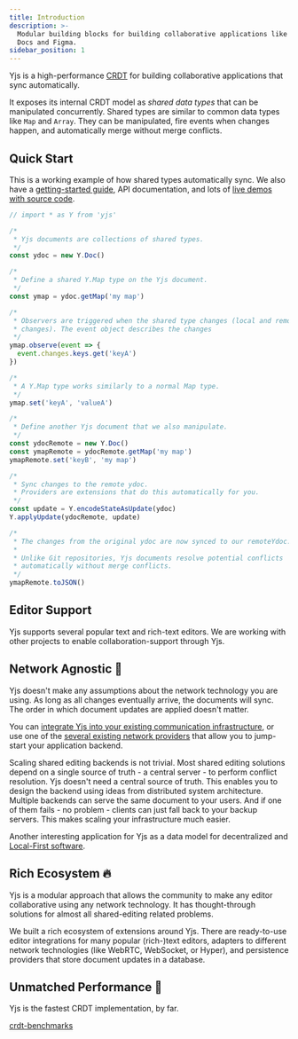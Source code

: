 ```yaml
---
title: Introduction
description: >-
  Modular building blocks for building collaborative applications like Google
  Docs and Figma.
sidebar_position: 1
---
```


Yjs is a high-performance
[CRDT](https://en.wikipedia.org/wiki/Conflict-free\_replicated\_data\_type) for
building collaborative applications that sync automatically.

It exposes its internal CRDT model as _shared data types_ that can be
manipulated concurrently. Shared types are similar to common data types like
`Map` and `Array`. They can be manipulated, fire events when changes happen, and
automatically merge without merge conflicts.

## Quick Start

This is a working example of how shared types automatically sync. We also have a
[getting-started guide](getting-started/a-collaborative-editor.md), API
documentation, and lots of [live demos with source
code](https://github.com/yjs/yjs-demos).

```javascript live
// import * as Y from 'yjs'

/*
 * Yjs documents are collections of shared types.
 */
const ydoc = new Y.Doc()

/*
 * Define a shared Y.Map type on the Yjs document.
 */
const ymap = ydoc.getMap('my map')

/*
 * Observers are triggered when the shared type changes (local and remote
 * changes). The event object describes the changes
 */
ymap.observe(event => {
  event.changes.keys.get('keyA')
})

/*
 * A Y.Map type works similarly to a normal Map type.
 */
ymap.set('keyA', 'valueA')

/*
 * Define another Yjs document that we also manipulate.
 */
const ydocRemote = new Y.Doc()
const ymapRemote = ydocRemote.getMap('my map')
ymapRemote.set('keyB', 'my map')

/*
 * Sync changes to the remote ydoc.
 * Providers are extensions that do this automatically for you.
 */
const update = Y.encodeStateAsUpdate(ydoc)
Y.applyUpdate(ydocRemote, update)

/*
 * The changes from the original ydoc are now synced to our remoteYdoc.
 *
 * Unlike Git repositories, Yjs documents resolve potential conflicts
 * automatically without merge conflicts.
 */
ymapRemote.toJSON()

```

## Editor Support

Yjs supports several popular text and rich-text editors. We are working with
other projects to enable collaboration-support through Yjs.

<ListCategoryItems label="Editor Bindings" />

## Network Agnostic 📡

Yjs doesn't make any assumptions about the network technology you are using. As
long as all changes eventually arrive, the documents will sync. The order in
which document updates are applied doesn't matter.

You can [integrate Yjs into your existing communication
infrastructure](tutorials/creating-a-custom-provider.md), or use one of the
[several existing network providers](ecosystem/network-provider.md) that allow
you to jump-start your application backend.

Scaling shared editing backends is not trivial. Most shared editing solutions
depend on a single source of truth - a central server - to perform conflict
resolution. Yjs doesn't need a central source of truth. This enables you to
design the backend using ideas from distributed system architecture. Multiple
backends can serve the same document to your users. And if one of them fails -
no problem - clients can just fall back to your backup servers. This makes
scaling your infrastructure much easier.

Another interesting application for Yjs as a data model for decentralized and
[Local-First software](https://www.inkandswitch.com/local-first.html).

## Rich Ecosystem 🔥

Yjs is a modular approach that allows the community to make any editor
collaborative using any network technology. It has thought-through solutions for
almost all shared-editing related problems.

We built a rich ecosystem of extensions around Yjs. There are ready-to-use
editor integrations for many popular (rich-)text editors, adapters to different
network technologies (like WebRTC, WebSocket, or Hyper), and persistence
providers that store document updates in a database.

## Unmatched Performance 🚀

Yjs is the fastest CRDT implementation, by far.

[crdt-benchmarks](https://github.com/dmonad/crdt-benchmarks)

